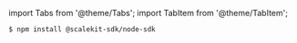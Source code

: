 import Tabs from '@theme/Tabs';
import TabItem from '@theme/TabItem';
 


<Tabs groupId="tech-stack">
<TabItem value="nodejs" label="Node.js">


```command-line
$ npm install @scalekit-sdk/node-sdk
```

</TabItem>
<!-- <TabItem value="py" label="Python">

```shell
$ pip install scalekit
```

</TabItem>
<TabItem value="golang" label="Go">

```go
go get https://www.github.com/scalekit-inc/go-sdk
```

</TabItem> -->
</Tabs>
